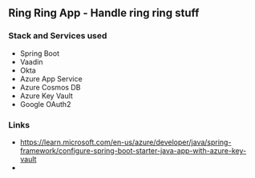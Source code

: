 ## Ring Ring App - Handle ring ring stuff

### Stack and Services used
* Spring Boot
* Vaadin
* Okta
* Azure App Service
* Azure Cosmos DB
* Azure Key Vault
* Google OAuth2

### Links
* https://learn.microsoft.com/en-us/azure/developer/java/spring-framework/configure-spring-boot-starter-java-app-with-azure-key-vault
* 